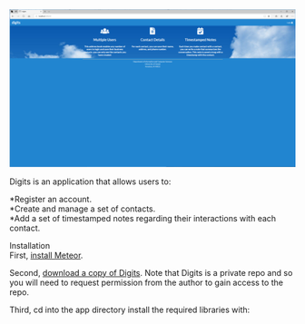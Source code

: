 <img src="doc/landing.png">
  
Digits is an application that allows users to:  
  
*Register an account.  
*Create and manage a set of contacts.  
*Add a set of timestamped notes regarding their interactions with each contact.  

Installation  
First, [install Meteor](https://www.meteor.com/install).  

Second, [download a copy of Digits](https://github.com/shawn-anthony/digits). Note that Digits is a private repo and so you will need to request permission from the author to gain access to the repo.  

Third, cd into the app directory install the required libraries with:  